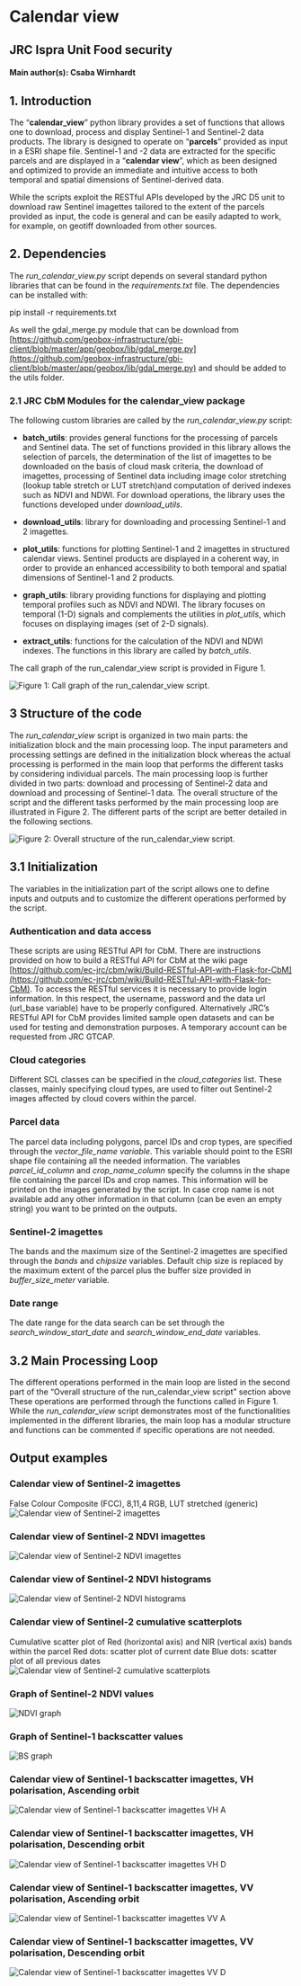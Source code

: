 # Calendar view

## JRC Ispra Unit Food security

#### Main author(s): Csaba Wirnhardt

## 1. Introduction
The “**calendar_view**” python library provides a set of functions that allows one to download, process and display Sentinel-1 and Sentinel-2 data products. The library is designed to operate on “**parcels**” provided as input in a ESRI shape file. Sentinel-1 and -2 data are extracted for the specific parcels and are displayed in a “**calendar view**”, which as been designed and optimized to provide an immediate and intuitive access to both temporal and spatial dimensions of Sentinel-derived data.

While the scripts exploit the RESTful APIs developed by the JRC D5 unit to download raw Sentinel imagettes tailored to the extent of the parcels provided as input, the code is general and can be easily adapted to work, for example, on geotiff downloaded from other sources.

## 2. Dependencies
The *run_calendar_view.py* script depends on several standard python libraries that can be found in the *requirements.txt* file. The dependencies can be installed with:

  pip install -r requirements.txt

As well the gdal_merge.py module that can be download from [https://github.com/geobox-infrastructure/gbi-client/blob/master/app/geobox/lib/gdal_merge.py](https://github.com/geobox-infrastructure/gbi-client/blob/master/app/geobox/lib/gdal_merge.py)
and should be added to the utils folder.

### 2.1 JRC CbM Modules for the calendar_view package
The following custom libraries are called by the *run_calendar_view.py* script:

- **batch_utils**: provides general functions for the processing of parcels and Sentinel data. The set of functions provided in this library allows the selection of parcels, the determination of the list of imagettes to be downloaded on the basis of cloud mask criteria, the download of imagettes, processing of Sentinel data including image color stretching (lookup table stretch or LUT stretch)and computation of derived indexes such as NDVI and NDWI. For download operations, the library uses the functions developed under *download_utils*.
    
- **download_utils**: library for downloading and processing Sentinel-1 and 2 imagettes.
 
- **plot_utils**: functions for plotting Sentinel-1 and 2 imagettes in structured calendar views. Sentinel products are displayed in a coherent way, in order to provide an enhanced accessibility to both temporal and spatial dimensions of Sentinel-1 and 2 products. 

- **graph_utils**: library providing functions for displaying and plotting temporal profiles such as NDVI and NDWI. The library focuses on temporal (1-D) signals and complements the utilities in *plot_utils*, which focuses on displaying images (set of 2-D signals).   

- **extract_utils**: functions for the calculation of the NDVI and NDWI indexes. The functions in this library are called by *batch_utils*.

The call graph of the run_calendar_view script is provided in Figure 1.

![Figure 1: Call graph of the run_calendar_view script.](https://github.com/borioda/cbm/blob/main/media/img/calendar_view_fun.png)

## 3 Structure of the code
The *run_calendar_view* script is organized in two main parts: the initialization block and the main processing loop. The input parameters and processing settings are defined in the initialization block whereas the actual processing is performed in the main loop that performs the different tasks by considering individual parcels. The main processing loop is further divided in two parts: download and processing of Sentinel-2 data and download and processing of Sentinel-1 data. The overall structure of the script and the different tasks performed by the main processing loop are illustrated in Figure 2. 
The different parts of the script are better detailed in the following sections.

![Figure 2: Overall structure of the run_calendar_view script.](https://github.com/borioda/cbm/blob/main/media/img/run_calendar_view.png)

## 3.1 Initialization
The variables in the initialization part of the script allows one to define inputs and outputs and to customize the different operations performed by the script. 

### Authentication and data access
These scripts are using RESTful API for CbM. There are instructions provided on how to build a RESTful API for CbM at the wiki page [https://github.com/ec-jrc/cbm/wiki/Build-RESTful-API-with-Flask-for-CbM](https://github.com/ec-jrc/cbm/wiki/Build-RESTful-API-with-Flask-for-CbM). To access the RESTful services it is necessary to provide login information. In this respect, the username, password and the data url (url_base variable) have to be properly configured.
Alternatively JRC’s RESTful API for CbM provides limited sample open datasets and can be used for testing and demonstration purposes. A temporary account can be requested from JRC GTCAP.

### Cloud categories
Different SCL classes can be specified in the *cloud_categories* list. These classes, mainly specifying cloud types, are used to filter out Sentinel-2 images affected by cloud covers within the parcel.

### Parcel data
The parcel data including polygons, parcel IDs and crop types, are specified through the *vector_file_name variable*. This variable should point to the ESRI shape file containing all the needed information. The variables *parcel_id_column* and *crop_name_column* specify the columns in the shape file containing the parcel IDs and crop names. This information will be printed on the images generated by the script. In case crop name is not available add any other information in that column (can be even an empty string) you want to be printed on the outputs.

### Sentinel-2 imagettes
The bands and the maximum size of the Sentinel-2 imagettes are specified through the *bands* and *chipsize* variables. Default chip size is replaced by the maximum extent of the parcel plus the buffer size provided in *buffer_size_meter* variable.

### Date range
The date range for the data search can be set through the *search_window_start_date* and *search_window_end_date* variables. 

## 3.2 Main Processing Loop
The different operations performed in the main loop are listed in the second part of the “Overall structure of the run_calendar_view script” section above These operations are performed through the functions called in Figure 1. While the *run_calendar_view* script demonstrates most of the functionalities implemented in the different libraries, the main loop has a modular structure and functions can be commented if specific operations are not needed.  

## Output examples
### Calendar view of Sentinel-2 imagettes
False Colour Composite (FCC), 8,11,4 RGB, LUT stretched (generic)
![Calendar view of Sentinel-2 imagettes](https://github.com/CsabaWirnhardt/cbm_media/blob/main/01_calendar_view_of_s2_imagettes.jpg)
### Calendar view of Sentinel-2 NDVI imagettes
![Calendar view of Sentinel-2 NDVI imagettes](https://github.com/CsabaWirnhardt/cbm_media/blob/main/02_calendar_view_of_ndvi_imagettes.jpg)
### Calendar view of Sentinel-2 NDVI histograms
![Calendar view of Sentinel-2 NDVI histograms](https://github.com/CsabaWirnhardt/cbm_media/blob/main/03_calendar_view_of_ndvi_histograms.jpg)
### Calendar view of Sentinel-2 cumulative scatterplots
Cumulative scatter plot of Red (horizontal axis) and NIR (vertical axis) bands within the parcel
Red dots: scatter plot of current date
Blue dots: scatter plot of all previous dates
![Calendar view of Sentinel-2 cumulative scatterplots](https://github.com/CsabaWirnhardt/cbm_media/blob/main/04_calendar_view_of_cumulative_scatterplots.jpg)
### Graph of Sentinel-2 NDVI values
![NDVI graph](https://github.com/CsabaWirnhardt/cbm_media/blob/main/05_graph_s2_ndvi.jpg)
### Graph of Sentinel-1 backscatter values
![BS graph](https://github.com/CsabaWirnhardt/cbm_media/blob/main/06_graph_s1_backscatter.jpg)
### Calendar view of Sentinel-1 backscatter imagettes, VH polarisation, Ascending orbit
![Calendar view of Sentinel-1 backscatter imagettes VH A](https://github.com/CsabaWirnhardt/cbm_media/blob/main/07_calendar_view_of_s1_backscatter_imagettes_VH_A.jpg)
### Calendar view of Sentinel-1 backscatter imagettes, VH polarisation, Descending orbit
![Calendar view of Sentinel-1 backscatter imagettes VH D](https://github.com/CsabaWirnhardt/cbm_media/blob/main/08_calendar_view_of_s1_backscatter_imagettes_VH_D.jpg)
### Calendar view of Sentinel-1 backscatter imagettes, VV polarisation, Ascending orbit
![Calendar view of Sentinel-1 backscatter imagettes VV A](https://github.com/CsabaWirnhardt/cbm_media/blob/main/09_calendar_view_of_s1_backscatter_imagettes_VV_A.jpg)
### Calendar view of Sentinel-1 backscatter imagettes, VV polarisation, Descending orbit
![Calendar view of Sentinel-1 backscatter imagettes VV D](https://github.com/CsabaWirnhardt/cbm_media/blob/main/10_calendar_view_of_s1_backscatter_imagettes_VV_D.jpg)
